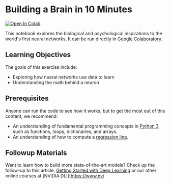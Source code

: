 # Building a Brain in 10 Minutes

<a href="https://colab.research.google.com/github/NVDLI/notebooks/blob/master/building-a-brain/BuildingABrian.ipynb" target="_blank">![Open In Colab](https://colab.research.google.com/assets/colab-badge.svg)</a>

This notebook explores the biological and psychological inspirations to the world's first neural networks. It can be run directly in <a href="https://colab.research.google.com/github/NVDLI/notebooks/blob/master/building-a-brain/BuildingABrian.ipynb" target="_blank">Google Colaboratory</a>.

## Learning Objectives

The goals of this exercise include:
- Exploring how nueral networks use data to learn
- Understanding the math behind a neuron

## Prerequisites

Anyone can run the code to see how it works, but to get the most out of this content, we recommend:
- An understanding of fundamental programming concepts in [Python 3](https://wiki.python.org/moin/BeginnersGuide) such as functions, loops, dictionaries, and arrays.
- An understanding of how to compute a [regression line](http://www.stat.yale.edu/Courses/1997-98/101/linreg.htm).

## Followup Materials

Want to learn how to build more state-of-the-art models? Check up the follow-up to this article, [Getting Started with Deep Learning](https://courses.nvidia.com/courses/course-v1:DLI+S-FX-01+V1/about) or our other online courses at [NVIDIA DLI](https://www.nvi